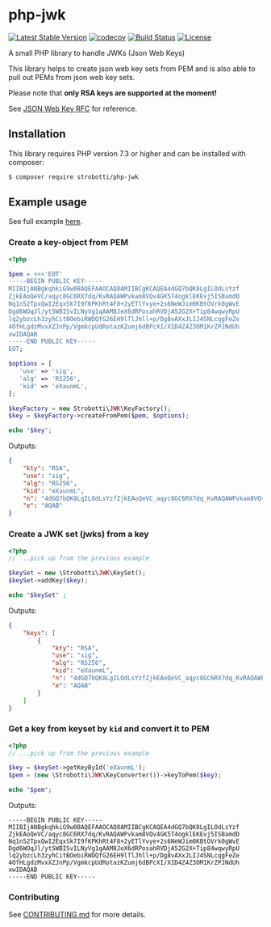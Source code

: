 # php-jwk

[![Latest Stable Version](https://poser.pugx.org/strobotti/php-jwk/v/stable)](https://packagist.org/packages/strobotti/php-jwk)
[![codecov](https://codecov.io/gh/Strobotti/php-jwk/branch/master/graph/badge.svg)](https://codecov.io/gh/Strobotti/php-jwk)
[![Build Status](https://travis-ci.com/Strobotti/php-jwk.svg?branch=master)](https://travis-ci.com/Strobotti/php-jwk)
[![License](https://poser.pugx.org/strobotti/php-jwk/license)](https://packagist.org/packages/strobotti/php-jwk)

A small PHP library to handle JWKs (Json Web Keys)

This library helps to create json web key sets from PEM and is also able to pull out PEMs from json web key sets.

Please note that **only RSA keys are supported at the moment!**

See [JSON Web Key RFC](https://tools.ietf.org/html/rfc7517) for reference.

## Installation

This library requires PHP version 7.3 or higher and can be installed with composer:

```bash
$ composer require strobotti/php-jwk
```

## Example usage

See full example [here](examples/full-flow.php).

### Create a key-object from PEM

```php
<?php

$pem = <<<'EOT'
-----BEGIN PUBLIC KEY-----
MIIBIjANBgkqhkiG9w0BAQEFAAOCAQ8AMIIBCgKCAQEA4dGQ7bQK8LgILOdLsYzf
ZjkEAoQeVC/aqyc8GC6RX7dq/KvRAQAWPvkam8VQv4GK5T4ogklEKEvj5ISBamdD
Nq1n52TpxQwI2EqxSk7I9fKPKhRt4F8+2yETlYvye+2s6NeWJim0KBtOVrk0gWvE
Dgd6WOqJl/yt5WBISvILNyVg1qAAM8JeX6dRPosahRVDjA52G2X+Tip84wqwyRpU
lq2ybzcLh3zyhCitBOebiRWDQfG26EH9lTlJhll+p/Dg8vAXxJLIJ4SNLcqgFeZe
4OfHLgdzMvxXZJnPp/VgmkcpUdRotazKZumj6dBPcXI/XID4Z4Z3OM1KrZPJNdUh
xwIDAQAB
-----END PUBLIC KEY-----
EOT;

$options = [
   'use' => 'sig',
   'alg' => 'RS256',
   'kid' => 'eXaunmL',
];

$keyFactory = new Strobotti\JWK\KeyFactory();
$key = $keyFactory->createFromPem($pem, $options);

echo "$key";
```

Outputs:

```json
{
    "kty": "RSA",
    "use": "sig",
    "alg": "RS256",
    "kid": "eXaunmL",
    "n": "4dGQ7bQK8LgILOdLsYzfZjkEAoQeVC_aqyc8GC6RX7dq_KvRAQAWPvkam8VQv4GK5T4ogklEKEvj5ISBamdDNq1n52TpxQwI2EqxSk7I9fKPKhRt4F8-2yETlYvye-2s6NeWJim0KBtOVrk0gWvEDgd6WOqJl_yt5WBISvILNyVg1qAAM8JeX6dRPosahRVDjA52G2X-Tip84wqwyRpUlq2ybzcLh3zyhCitBOebiRWDQfG26EH9lTlJhll-p_Dg8vAXxJLIJ4SNLcqgFeZe4OfHLgdzMvxXZJnPp_VgmkcpUdRotazKZumj6dBPcXI_XID4Z4Z3OM1KrZPJNdUhxw",
    "e": "AQAB"
}
```

### Create a JWK set (jwks) from a key

```php
<?php
// ...pick up from the previous example

$keySet = new \Strobotti\JWK\KeySet();
$keySet->addKey($key);

echo "$keySet" ;

```

Outputs:

```json
{
    "keys": [
        {
            "kty": "RSA",
            "use": "sig",
            "alg": "RS256",
            "kid": "eXaunmL",
            "n": "4dGQ7bQK8LgILOdLsYzfZjkEAoQeVC_aqyc8GC6RX7dq_KvRAQAWPvkam8VQv4GK5T4ogklEKEvj5ISBamdDNq1n52TpxQwI2EqxSk7I9fKPKhRt4F8-2yETlYvye-2s6NeWJim0KBtOVrk0gWvEDgd6WOqJl_yt5WBISvILNyVg1qAAM8JeX6dRPosahRVDjA52G2X-Tip84wqwyRpUlq2ybzcLh3zyhCitBOebiRWDQfG26EH9lTlJhll-p_Dg8vAXxJLIJ4SNLcqgFeZe4OfHLgdzMvxXZJnPp_VgmkcpUdRotazKZumj6dBPcXI_XID4Z4Z3OM1KrZPJNdUhxw",
            "e": "AQAB"
        }
    ]
}
```

### Get a key from keyset by `kid` and convert it to PEM

```php
<?php
// ...pick up from the previous example

$key = $keySet->getKeyById('eXaunmL');
$pem = (new \Strobotti\JWK\KeyConverter())->keyToPem($key);

echo "$pem";

```

Outputs:

```text
-----BEGIN PUBLIC KEY-----
MIIBIjANBgkqhkiG9w0BAQEFAAOCAQ8AMIIBCgKCAQEA4dGQ7bQK8LgILOdLsYzf
ZjkEAoQeVC/aqyc8GC6RX7dq/KvRAQAWPvkam8VQv4GK5T4ogklEKEvj5ISBamdD
Nq1n52TpxQwI2EqxSk7I9fKPKhRt4F8+2yETlYvye+2s6NeWJim0KBtOVrk0gWvE
Dgd6WOqJl/yt5WBISvILNyVg1qAAM8JeX6dRPosahRVDjA52G2X+Tip84wqwyRpU
lq2ybzcLh3zyhCitBOebiRWDQfG26EH9lTlJhll+p/Dg8vAXxJLIJ4SNLcqgFeZe
4OfHLgdzMvxXZJnPp/VgmkcpUdRotazKZumj6dBPcXI/XID4Z4Z3OM1KrZPJNdUh
xwIDAQAB
-----END PUBLIC KEY-----
```

### Contributing

See [CONTRIBUTING.md](CONTRIBUTING.md) for more details.
